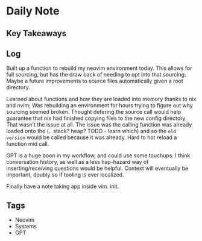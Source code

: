 # Daily Note
## Key Takeaways

## Log
Built up a function to rebuild my neovim environment today. This allows for full sourcing, but has the draw back of needing to opt into that sourcing. Maybe a future improvements to source files automatically given a root directory.

Learned about functions and how they are loaded into memory thanks to nix and nvim; Was rebuilding an environment for hours trying to figure out why sourcing seemed broken. Thought defering the source call would help guarantee that nix had finished copying files to the new config directory. That wasn't the issue at all. The issue was the calling function was already loaded onto the (.. stack? heap? TODO - learn which) and so the `old version` would be called because it was already. Hard to hot reload a function mid call.

GPT is a huge boon in my workflow, and could use some touchups. I think conversation history, as well as a less hap-hazard way of inserting/receiving questions would be helpful. Context will eventually be important, doubly so if tooling is ever localized.

Finally have a note taking app inside vim. init.



## Tags

- Neovim
- Systems
- GPT

